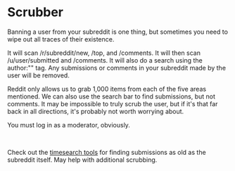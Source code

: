 Scrubber
==========

Banning a user from your subreddit is one thing, but sometimes you need to wipe out all traces of their existence.

It will scan /r/subreddit/new, /top, and /comments. It will then scan /u/user/submitted and /comments. It will also do a search using the author:"" tag. Any submissions or comments in your subreddit made by the user will be removed.

Reddit only allows us to grab 1,000 items from each of the five areas mentioned. We can also use the search bar to find submissions, but not comments. It may be impossible to truly scrub the user, but if it's that far back in all directions, it's probably not worth worrying about.

You must log in as a moderator, obviously.

&nbsp;

Check out the [timesearch tools](https://github.com/voussoir/reddit/tree/master/Prawtimestamps) for finding submissions as old as the subreddit itself. May help with additional scrubbing.